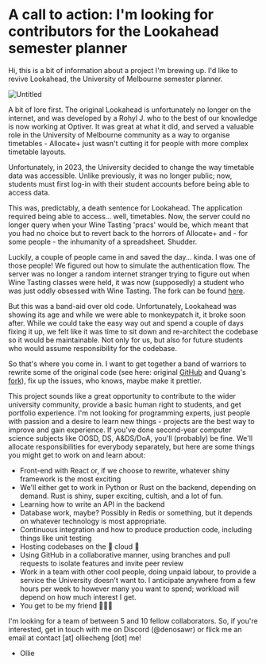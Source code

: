 # A call to action: I'm looking for contributors for the Lookahead semester planner

Hi, this is a bit of information about a project I'm brewing up. I'd like to revive Lookahead, the University of Melbourne semester planner.

![Untitled](/assets/portfolio/Untitled.png)

A bit of lore first. The original Lookahead is unfortunately no longer on the internet, and was developed by a Rohyl J. who to the best of our knowledge is now working at Optiver. It was great at what it did, and served a valuable role in the University of Melbourne community as a way to organise timetables - Allocate+ just wasn't cutting it for people with more complex timetable layouts.

Unfortunately, in 2023, the University decided to change the way timetable data was accessible. Unlike previously, it was no longer public; now, students must first log-in with their student accounts before being able to access data.

This was, predictably, a death sentence for Lookahead. The application required being able to access... well, timetables. Now, the server could no longer query when your Wine Tasting 'pracs' would be, which meant that you had no choice but to revert back to the horrors of Allocate+ and - for some people - the inhumanity of a spreadsheet. Shudder.

Luckily, a couple of people came in and saved the day... kinda. I was one of those people! We figured out how to simulate the authentication flow. The server was no longer a random internet stranger trying to figure out when Wine Tasting classes were held, it was now (supposedly) a student who was just oddly obsessed with Wine Tasting. The fork can be found [here](https://theepiccowoflife-lookahead.herokuapp.com/).

But this was a band-aid over old code. Unfortunately, Lookahead was showing its age and while we were able to monkeypatch it, it broke soon after. While we could take the easy way out and spend a couple of days fixing it up, we felt like it was time to sit down and re-architect the codebase so it would be maintainable. Not only for us, but also for future students who would assume responsibility for the codebase.

So that's where you come in. I want to get together a band of warriors to rewrite some of the original code (see here: original [GitHub](https://github.com/Trontor/lookahead/) and Quang's [fork](https://github.com/theepiccowoflife/lookahead/)), fix up the issues, who knows, maybe make it prettier.

This project sounds like a great opportunity to contribute to the wider university community, provide a basic human right to students, and get portfolio experience. I'm not looking for programming experts, just people with passion and a desire to learn new things - projects are the best way to improve and gain experience. If you've done second-year computer science subjects like OOSD, DS, A&DS/DoA, you'll (probably) be fine. We'll allocate responsibilities for everybody separately, but here are some things you might get to work on and learn about:

- Front-end with React or, if we choose to rewrite, whatever shiny framework is the most exciting
- We'll either get to work in Python or Rust on the backend, depending on demand. Rust is shiny, super exciting, cultish, and a lot of fun.
- Learning how to write an API in the backend
- Database work, maybe? Possibly in Redis or something, but it depends on whatever technology is most appropriate.
- Continuous integration and how to produce production code, including things like unit testing
- Hosting codebases on the 💭 cloud 💭
- Using GitHub in a collaborative manner, using branches and pull requests to isolate features and invite peer review
- Work in a team with other cool people, doing unpaid labour, to provide a service the University doesn't want to. I anticipate anywhere from a few hours per week to however many you want to spend; workload will depend on how much interest I get.
- You get to be my friend 🤩🗿😭

I'm looking for a team of between 5 and 10 fellow collaborators. So, if you're interested, get in touch with me on Discord (@denosawr) or flick me an email at contact [at] olliecheng [dot] me!

- Ollie